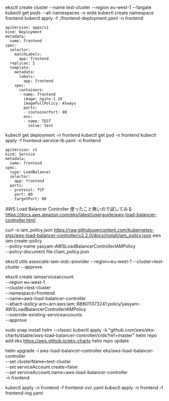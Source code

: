 eksctl create cluster --name test-cluster --region eu-west-1 --fargate
kubectl get pods --all-namespaces -o wide
kubectl create namespace frontend
kubectl apply -f ./frontend-deployment.yaml -n frontend

```
apiVersion: apps/v1
kind: Deployment
metadata:
  name: frontend
spec:
  selector:
    matchLabels:
      app: frontend
  replicas: 2
  template:
    metadata:
      labels:
        app: frontend
    spec:
      containers:
      - name: frontend
        image: nginx:1.19
        imagePullPolicy: Always
        ports:
        - containerPort: 80
        env:
        - name: TEST
          value: test
```

kubectl get deployment -n frontend
kubectl get pod -n frontend
kubectl apply -f frontend-service-lb.yaml -n frontend

```
apiVersion: v1
kind: Service
metadata:
  name: frontend
spec:
  type: LoadBalancer
  selector:
    app: frontend
  ports:
  - protocol: TCP
    port: 80
    targetPort: 80
```

AWS Load Balancer Controller 使ったこと無いので試してみる
https://docs.aws.amazon.com/eks/latest/userguide/aws-load-balancer-controller.html

curl -o iam_policy.json https://raw.githubusercontent.com/kubernetes-sigs/aws-load-balancer-controller/v2.2.0/docs/install/iam_policy.json
aws iam create-policy \
    --policy-name yasyam-AWSLoadBalancerControllerIAMPolicy \
    --policy-document file://iam_policy.json

eksctl utils associate-iam-oidc-provider --region=eu-west-1 --cluster=test-cluster --approve

eksctl create iamserviceaccount \
  --region eu-west-1 \
  --cluster=test-cluster \
  --namespace=frontend \
  --name=aws-load-balancer-controller \
  --attach-policy-arn=arn:aws:iam::888011373241:policy/yasyam-AWSLoadBalancerControllerIAMPolicy \
  --override-existing-serviceaccounts \
  --approve

sudo snap install helm --classic
kubectl apply -k "github.com/aws/eks-charts/stable/aws-load-balancer-controller/crds?ref=master"
helm repo add eks https://aws.github.io/eks-charts
helm repo update

helm upgrade -i aws-load-balancer-controller eks/aws-load-balancer-controller \
  --set clusterName=test-cluster \
  --set serviceAccount.create=false \
  --set serviceAccount.name=aws-load-balancer-controller \
  -n frontend

kubectl apply -n frontend -f frontend-svc.yaml
kubectl apply -n frontend -f frontend-ing.yaml
